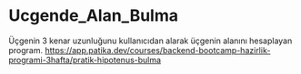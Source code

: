 # Ucgende_Alan_Bulma
Üçgenin 3 kenar uzunluğunu kullanıcıdan alarak üçgenin alanını hesaplayan program.  https://app.patika.dev/courses/backend-bootcamp-hazirlik-programi-3hafta/pratik-hipotenus-bulma
